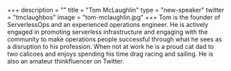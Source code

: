 +++
description = ""
title = "Tom McLaughlin"
type = "new-speaker"
twitter = "tmclaughbos"
image = "tom-mclaughlin.jpg"
+++
Tom is the founder of ServerlessOps and an experienced operations engineer.  He is actively engaged in promoting serverless infrastructure and engaging with the community to make operations people successful through what he sees as a disruption to his profession.  When not at work he is a proud cat dad to two calicoes and enjoys spending his time drag racing and sailing. He is also an amateur thinkfluencer on Twitter.